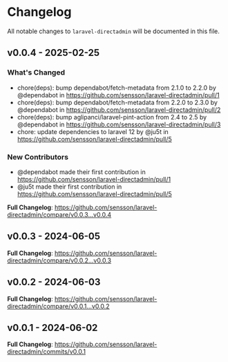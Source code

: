 # Changelog

All notable changes to `laravel-directadmin` will be documented in this file.

## v0.0.4 - 2025-02-25

### What's Changed

* chore(deps): bump dependabot/fetch-metadata from 2.1.0 to 2.2.0 by @dependabot in https://github.com/sensson/laravel-directadmin/pull/1
* chore(deps): bump dependabot/fetch-metadata from 2.2.0 to 2.3.0 by @dependabot in https://github.com/sensson/laravel-directadmin/pull/2
* chore(deps): bump aglipanci/laravel-pint-action from 2.4 to 2.5 by @dependabot in https://github.com/sensson/laravel-directadmin/pull/3
* chore: update dependencies to laravel 12 by @ju5t in https://github.com/sensson/laravel-directadmin/pull/5

### New Contributors

* @dependabot made their first contribution in https://github.com/sensson/laravel-directadmin/pull/1
* @ju5t made their first contribution in https://github.com/sensson/laravel-directadmin/pull/5

**Full Changelog**: https://github.com/sensson/laravel-directadmin/compare/v0.0.3...v0.0.4

## v0.0.3 - 2024-06-05

**Full Changelog**: https://github.com/sensson/laravel-directadmin/compare/v0.0.2...v0.0.3

## v0.0.2 - 2024-06-03

**Full Changelog**: https://github.com/sensson/laravel-directadmin/compare/v0.0.1...v0.0.2

## v0.0.1 - 2024-06-02

**Full Changelog**: https://github.com/sensson/laravel-directadmin/commits/v0.0.1

